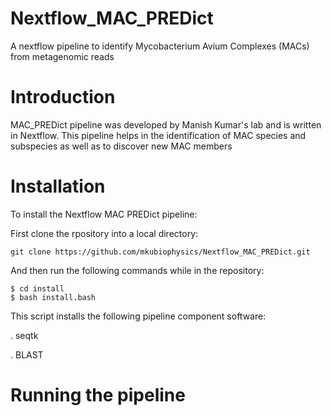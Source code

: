 # Nextflow_MAC_PREDict
A nextflow pipeline to identify Mycobacterium Avium Complexes (MACs) from metagenomic reads


# Introduction

MAC_PREDict pipeline was developed by Manish Kumar's lab and is written in Nextflow. This pipeline helps in the identification of MAC species and subspecies as well as to discover new MAC members

# Installation

To install the Nextflow MAC PREDict pipeline:

First clone the rpository into a local directory:

```
git clone https://github.com/mkubiophysics/Nextflow_MAC_PREDict.git
```
And then run the following commands while in the repository:

```
$ cd install
$ bash install.bash
```
This script installs the following pipeline component software:

. seqtk

. BLAST

# Running the pipeline
